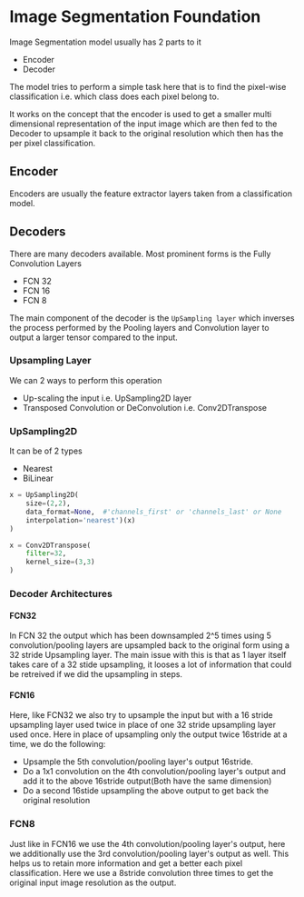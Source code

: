 # Image Segmentation Foundation

Image Segmentation model usually has 2 parts to it
- Encoder
- Decoder

The model tries to perform a simple task here that is to find the pixel-wise classification i.e. which class does each pixel belong to.

It works on the concept that the encoder is used to get a smaller multi dimensional representation of the input image which are then fed to the Decoder to upsample it back to the original resolution which then has the per pixel classification.

## Encoder

Encoders are usually the feature extractor layers taken from a classification model.

## Decoders

There are many decoders available. Most prominent forms is the Fully Convolution Layers
- FCN 32
- FCN 16
- FCN 8

The main component of the decoder is the `UpSampling layer` which inverses the process performed by the Pooling layers and Convolution layer to output a larger tensor compared to the input.

### Upsampling Layer

We can 2 ways to perform this operation
- Up-scaling the input i.e. UpSampling2D layer
- Transposed Convolution or DeConvolution i.e. Conv2DTranspose

### UpSampling2D

It can be of 2 types
- Nearest
- BiLinear


```python
x = UpSampling2D(
    size=(2,2),
    data_format=None,  #'channels_first' or 'channels_last' or None
    interpolation='nearest')(x)
)
```
```python
x = Conv2DTranspose(
    filter=32,
    kernel_size=(3,3)
)
```


### Decoder Architectures

#### FCN32

In FCN 32 the output which has been downsampled 2^5 times using 5 convolution/pooling layers are upsampled back to the original form using a 32 stride Upsampling layer. The main issue with this is that as 1 layer itself takes care of a 32 stide upsampling, it looses a lot of information that could be retreived if we did the upsampling in steps.

#### FCN16

Here, like FCN32 we also try to upsample the input but with a 16 stride upsampling layer used twice in place of one 32 stride upsampling layer used once. Here in place of upsampling only the output twice 16stride at a time, we do the following:
- Upsample the 5th convolution/pooling layer's output 16stride.
- Do a 1x1 convolution on the 4th convolution/pooling layer's output and add it to the above 16stride output(Both have the same dimension)
- Do a second 16stide upsampling the above output to get back the original resolution


### FCN8

Just like in FCN16 we use the 4th convolution/pooling layer's output, here we additionally use the 3rd convolution/pooling layer's output as well. This helps us to retain more information and get a better each pixel classification. Here we use a 8stride convolution three times to get the original input image resolution as the output.